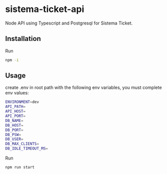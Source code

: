 # sistema-ticket-api

Node API using Typescript and Postgresql for Sistema Ticket. 

## Installation

Run
```bash
npm -i
```

## Usage

create .env in root path with the following env variables, you must complete env values:
```bash
ENVIRONMENT=dev
API_PATH=
API_HOST=
API_PORT=
DB_NAME=
DB_HOST=
DB_PORT=
DB_PSW=
DB_USER=
DB_MAX_CLIENTS=
DB_IDLE_TIMEOUT_MS=
```

Run
```bash
npm run start
```
